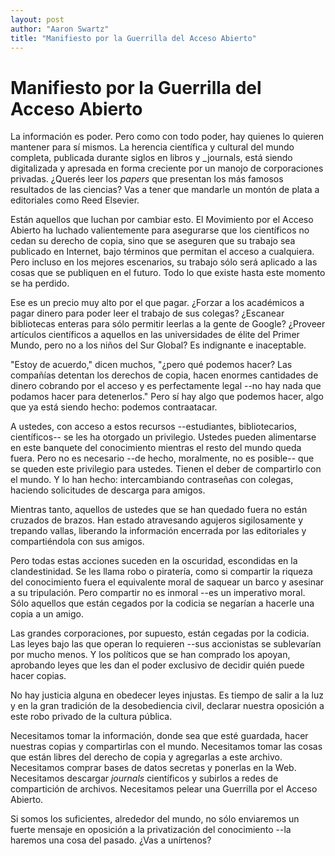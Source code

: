 ```yaml
---
layout: post
author: "Aaron Swartz"
title: "Manifiesto por la Guerrilla del Acceso Abierto"
---
```


Manifiesto por la Guerrilla del Acceso Abierto
==============================================

La información es poder. Pero como con todo poder, hay quienes lo quieren
mantener para sí mismos. La herencia científica y cultural del mundo completa,
publicada durante siglos en libros y _journals, está siendo digitalizada
y apresada en forma creciente por un manojo de corporaciones privadas. ¿Querés
leer los _papers_ que presentan los más famosos resultados de las ciencias? Vas
a tener que mandarle un montón de plata a editoriales como Reed Elsevier.

Están aquellos que luchan por cambiar esto. El Movimiento por el Acceso Abierto
ha luchado valientemente para asegurarse que los científicos no cedan su
derecho de copia, sino que se aseguren que su trabajo sea publicado en
Internet, bajo términos que permitan el acceso a cualquiera. Pero incluso en
los mejores escenarios, su trabajo sólo será aplicado a las cosas que se
publiquen en el futuro. Todo lo que existe hasta este momento se ha perdido.

Ese es un precio muy alto por el que pagar. ¿Forzar a los académicos a pagar
dinero para poder leer el trabajo de sus colegas? ¿Escanear bibliotecas enteras
para sólo permitir leerlas a la gente de Google? ¿Proveer artículos científicos
a aquellos en las universidades de élite del Primer Mundo, pero no a los niños
del Sur Global? Es indignante e inaceptable.

"Estoy de acuerdo," dicen muchos, "¿pero qué podemos hacer? Las compañías
detentan los derechos de copia, hacen enormes cantidades de dinero cobrando por
el acceso y es perfectamente legal --no hay nada que podamos hacer para
detenerlos." Pero sí hay algo que podemos hacer, algo que ya está siendo hecho:
podemos contraatacar.

A ustedes, con acceso a estos recursos --estudiantes, bibliotecarios,
científicos-- se les ha otorgado un privilegio. Ustedes pueden alimentarse en
este banquete del conocimiento mientras el resto del mundo queda fuera. Pero no
es necesario --de hecho, moralmente, no es posible-- que se queden este
privilegio para ustedes. Tienen el deber de compartirlo con el mundo. Y lo han
hecho: intercambiando contraseñas con colegas, haciendo solicitudes de descarga
para amigos.

Mientras tanto, aquellos de ustedes que se han quedado fuera no están cruzados
de brazos. Han estado atravesando agujeros sigilosamente y trepando vallas,
liberando la información encerrada por las editoriales y compartiéndola con sus
amigos.

Pero todas estas acciones suceden en la oscuridad, escondidas en la
clandestinidad. Se les llama robo o piratería, como si compartir la riqueza del
conocimiento fuera el equivalente moral de saquear un barco y asesinar a su
tripulación. Pero compartir no es inmoral --es un imperativo moral. Sólo
aquellos que están cegados por la codicia se negarían a hacerle una copia a un
amigo.

Las grandes corporaciones, por supuesto, están cegadas por la codicia. Las
leyes bajo las que operan lo requieren --sus accionistas se sublevarían por
mucho menos. Y los políticos que se han comprado los apoyan, aprobando leyes
que les dan el poder exclusivo de decidir quién puede hacer copias.

No hay justicia alguna en obedecer leyes injustas. Es tiempo de salir a la luz
y en la gran tradición de la desobediencia civil, declarar nuestra oposición
a este robo privado de la cultura pública.

Necesitamos tomar la información, donde sea que esté guardada, hacer nuestras
copias y compartirlas con el mundo. Necesitamos tomar las cosas que están
libres del derecho de copia y agregarlas a este archivo. Necesitamos comprar
bases de datos secretas y ponerlas en la Web. Necesitamos descargar _journals_
científicos y subirlos a redes de compartición de archivos. Necesitamos pelear
una Guerrilla por el Acceso Abierto.

Si somos los suficientes, alrededor del mundo, no sólo enviaremos un fuerte
mensaje en oposición a la privatización del conocimiento --la haremos una cosa
del pasado. ¿Vas a unírtenos?
